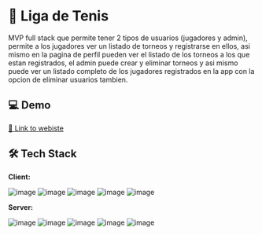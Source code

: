 
# 🎾 Liga de Tenis 

MVP full stack que permite tener 2 tipos de usuarios (jugadores y admin), permite a los jugadores ver un listado de torneos y registrarse en ellos, asi mismo en la pagina de perfil pueden ver el listado de los torneos a los que estan registrados, el admin puede crear y eliminar torneos y asi mismo puede ver un listado completo de los jugadores registrados en la app con la opcion de eliminar usuarios tambien.

## 💻 Demo

[🔗 Link to webiste]()

## 🛠 Tech Stack

**Client:**

![image](https://img.shields.io/badge/next%20js-000000?style=for-the-badge&logo=nextdotjs&logoColor=white) ![image](https://img.shields.io/badge/React-20232A?style=for-the-badge&logo=react&logoColor=61DAFB) ![image](https://img.shields.io/badge/Tailwind_CSS-38B2AC?style=for-the-badge&logo=tailwind-css&logoColor=white
) ![image](https://img.shields.io/badge/Formik-666766?style=for-the-badge
) ![image](https://img.shields.io/badge/YUP-666766?style=for-the-badge
)

**Server:** 

![image](https://img.shields.io/badge/Node%20js-339933?style=for-the-badge&logo=nodedotjs&logoColor=white
) ![image](https://img.shields.io/badge/Express%20js-000000?style=for-the-badge&logo=express&logoColor=white
) ![image](https://img.shields.io/badge/Prisma-3982CE?style=for-the-badge&logo=Prisma&logoColor=white
) ![image](https://img.shields.io/badge/PostgreSQL-316192?style=for-the-badge&logo=postgresql&logoColor=white
) ![image](https://img.shields.io/badge/Express%20Validator-666766?style=for-the-badge)


